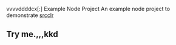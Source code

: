 vvvvddddcx[:] Example Node Project
An example node project to demonstrate [srcclr](https://www.srcclr.com)
## Try me.,,,kkd
